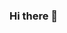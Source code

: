 ### Hi there 👋

<!--
**cieloaloy/cieloaloy** is a ✨ _special_ ✨ repository because its `README.md` (this file) appears on your GitHub profile.

- 🔭 I’m currently studying Harvard's CS50x through edX.
- 🌱 I’m currently learning the basics of computer science, including Python.
- 👯 I’m a high school student from California.
- 📫 How to reach me: cieloaloy@gmail.com
- 😄 Pronouns: they/he
- ⚡ Fun fact: I've also been learning Spanish! 
-->
